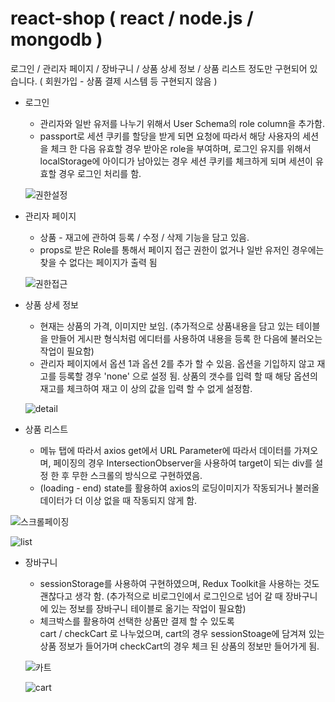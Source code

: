 # react-shop ( react / node.js / mongodb )

<p> 로그인 / 관리자 페이지 / 장바구니 / 상품 상세 정보 / 상품 리스트 정도만 구현되어 있습니다. ( 회원가입 - 상품 결제 시스템 등 구현되지 않음 ) </p>

- 로그인<br />
  - 관리자와 일반 유저를 나누기 위해서 User Schema의 role column을 추가함. 
  - passport로 세션 쿠키를 할당을 받게 되면 요청에 따라서 해당 사용자의 세션을 체크 한 다음 유효할 경우 받아온 role을 부여하며, 로그인 유지를 위해서 localStorage에 아이디가 남아있는 경우 세션 쿠키를 체크하게 되며 세션이 유효할 경우 로그인 처리를 함. 
  
  ![권한설정](https://user-images.githubusercontent.com/82531576/175319026-b9ab9c07-4970-4564-bb0c-6c2007a91423.PNG)

- 관리자 페이지<br />
  - 상품 - 재고에 관하여 등록 / 수정 / 삭제 기능을 담고 있음.  
  - props로 받은 Role를 통해서 페이지 접근 권한이 없거나 일반 유저인 경우에는 찾을 수 없다는 페이지가 출력 됨
  
  ![권한접근](https://user-images.githubusercontent.com/82531576/175322085-8ae235a2-928d-435e-99f6-ff1f7454169d.PNG)
  
 - 상품 상세 정보 <br />
   - 현재는 상품의 가격, 이미지만 보임. (추가적으로 상품내용을 담고 있는 테이블을 만들어 게시판 형식처럼 에디터를 사용하여 내용을 등록 한 다음에 불러오는 작업이 필요함)
   - 관리자 페이지에서 옵션 1과 옵션 2를 추가 할 수 있음. 옵션을 기입하지 않고 재고를 등록할 경우 'none' 으로 설정 됨. 상품의 갯수를 입력 할 때 해당 옵션의 재고를 체크하여 재고 이      상의 값을 입력 할 수 없게 설정함.
   
   ![detail](https://user-images.githubusercontent.com/82531576/175334908-5cb66048-ba53-411d-bf13-14724be75ec6.PNG)
   
 - 상품 리스트<br />
    - 메뉴 탭에 따라서 axios get에서 URL Parameter에 따라서 데이터를 가져오며, 페이징의 경우 IntersectionObserver을 사용하여 target이 되는 div를 설정 한 후 무한 스크롤의 방식으로 구현하였음. 
    - (loading - end) state를 활용하여 axios의 로딩이미지가 작동되거나 불러올 데이터가 더 이상 없을 때 작동되지 않게 함.
  
  ![스크롤페이징](https://user-images.githubusercontent.com/82531576/175324159-cc925d36-19a3-485d-98d1-25fa537c5dad.PNG)

  ![list](https://user-images.githubusercontent.com/82531576/175334826-2e99ed8a-acca-4830-b9cb-81e1a7838ad4.PNG)

 - 장바구니<br />
   - sessionStorage를 사용하여 구현하였으며, Redux Toolkit을 사용하는 것도 괜찮다고 생각 함. (추가적으로 비로그인에서 로그인으로 넘어 갈 때 장바구니에 있는 정보를 장바구니 테이블로 옮기는 작업이 필요함)  
   - 체크박스를 활용하여 선택한 상품만 결제 할 수 있도록 <br /> cart / checkCart 로 나누었으며, cart의 경우 sessionStoage에 담겨져 있는 상품 정보가 들어가며 checkCart의 경우 체크 된 상품의 정보만 들어가게 됨.
   
   ![카트](https://user-images.githubusercontent.com/82531576/175326855-852ee162-6aa5-434d-af9b-f2da19b3708d.PNG)

   ![cart](https://user-images.githubusercontent.com/82531576/175334866-84f02f0f-036d-4289-afca-24b235ab2742.PNG)   
